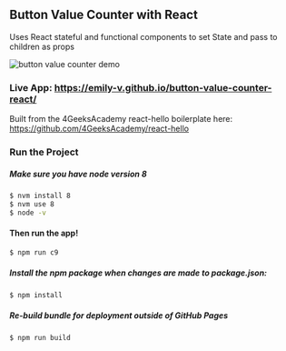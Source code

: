 ## Button Value Counter with React

Uses React stateful and functional components to set State and pass to children as props

![button value counter demo](https://media.giphy.com/media/l2S6skBwrBBEjTYj3W/giphy.gif)

### Live App: https://emily-v.github.io/button-value-counter-react/

Built from the 4GeeksAcademy react-hello boilerplate here: https://github.com/4GeeksAcademy/react-hello

### Run the Project

##### Make sure you have node version 8
```sh
$ nvm install 8
$ nvm use 8
$ node -v
```

#### Then run the app!
```sh
$ npm run c9
```

##### Install the npm package when changes are made to package.json:
```sh
$ npm install
```

##### Re-build bundle for deployment outside of GitHub Pages

```sh
$ npm run build
```
